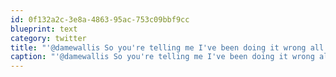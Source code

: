 ```yaml
---
id: 0f132a2c-3e8a-4863-95ac-753c09bbf9cc
blueprint: text
category: twitter
title: "'@damewallis So you're telling me I've been doing it wrong all this time?"
caption: "'@damewallis So you're telling me I've been doing it wrong all this time?"
---
```

